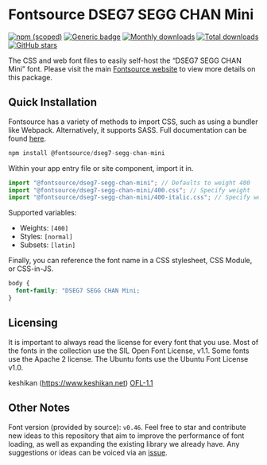# Fontsource DSEG7 SEGG CHAN Mini

[![npm (scoped)](https://img.shields.io/npm/v/@fontsource/dseg7-segg-chan-mini?color=brightgreen)](https://www.npmjs.com/package/@fontsource/dseg7-segg-chan-mini) [![Generic badge](https://img.shields.io/badge/fontsource-passing-brightgreen)](https://github.com/fontsource/fontsource) [![Monthly downloads](https://badgen.net/npm/dm/@fontsource/dseg7-segg-chan-mini)](https://github.com/fontsource/fontsource) [![Total downloads](https://badgen.net/npm/dt/@fontsource/dseg7-segg-chan-mini)](https://github.com/fontsource/fontsource) [![GitHub stars](https://img.shields.io/github/stars/fontsource/fontsource.svg?style=social&label=Star)](https://github.com/fontsource/fontsource/stargazers)

The CSS and web font files to easily self-host the “DSEG7 SEGG CHAN Mini” font. Please visit the main [Fontsource website](https://fontsource.org/fonts/dseg7-segg-chan-mini) to view more details on this package.

## Quick Installation

Fontsource has a variety of methods to import CSS, such as using a bundler like Webpack. Alternatively, it supports SASS. Full documentation can be found [here](https://beta.fontsource.org/docs/getting-started/introduction).

```javascript
npm install @fontsource/dseg7-segg-chan-mini
```

Within your app entry file or site component, import it in.

```javascript
import "@fontsource/dseg7-segg-chan-mini"; // Defaults to weight 400
import "@fontsource/dseg7-segg-chan-mini/400.css"; // Specify weight
import "@fontsource/dseg7-segg-chan-mini/400-italic.css"; // Specify weight and style

```

Supported variables:
- Weights: `[400]`
- Styles: `[normal]`
- Subsets: `[latin]`

Finally, you can reference the font name in a CSS stylesheet, CSS Module, or CSS-in-JS.

```css
body {
  font-family: "DSEG7 SEGG CHAN Mini;
}
```

## Licensing
It is important to always read the license for every font that you use.
Most of the fonts in the collection use the SIL Open Font License, v1.1. Some fonts use the Apache 2 license. The Ubuntu fonts use the Ubuntu Font License v1.0.

keshikan (https://www.keshikan.net)
[OFL-1.1](https://github.com/keshikan/DSEG/blob/master/DSEG-LICENSE.txt)

## Other Notes
Font version (provided by source): `v0.46`.
Feel free to star and contribute new ideas to this repository that aim to improve the performance of font loading, as well as expanding the existing library we already have. Any suggestions or ideas can be voiced via an [issue](https://github.com/fontsource/fontsource/issues).